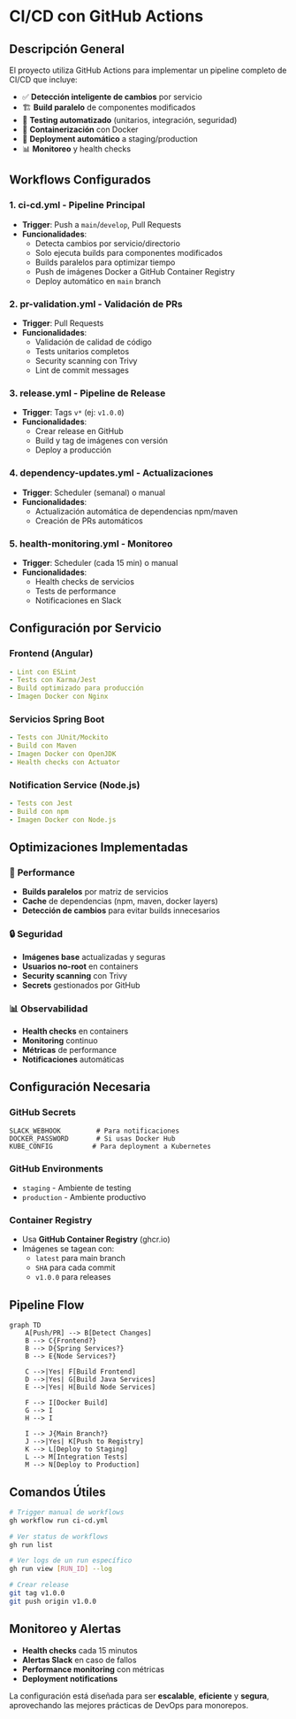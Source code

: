 # CI/CD con GitHub Actions

## Descripción General

El proyecto utiliza GitHub Actions para implementar un pipeline completo de CI/CD que incluye:

- ✅ **Detección inteligente de cambios** por servicio
- 🏗️ **Build paralelo** de componentes modificados
- 🧪 **Testing automatizado** (unitarios, integración, seguridad)
- 🐳 **Containerización** con Docker
- 🚀 **Deployment automático** a staging/production
- 📊 **Monitoreo** y health checks

## Workflows Configurados

### 1. **ci-cd.yml** - Pipeline Principal
- **Trigger**: Push a `main`/`develop`, Pull Requests
- **Funcionalidades**:
  - Detecta cambios por servicio/directorio
  - Solo ejecuta builds para componentes modificados
  - Builds paralelos para optimizar tiempo
  - Push de imágenes Docker a GitHub Container Registry
  - Deploy automático en `main` branch

### 2. **pr-validation.yml** - Validación de PRs
- **Trigger**: Pull Requests
- **Funcionalidades**:
  - Validación de calidad de código
  - Tests unitarios completos
  - Security scanning con Trivy
  - Lint de commit messages

### 3. **release.yml** - Pipeline de Release
- **Trigger**: Tags `v*` (ej: `v1.0.0`)
- **Funcionalidades**:
  - Crear release en GitHub
  - Build y tag de imágenes con versión
  - Deploy a producción

### 4. **dependency-updates.yml** - Actualizaciones
- **Trigger**: Scheduler (semanal) o manual
- **Funcionalidades**:
  - Actualización automática de dependencias npm/maven
  - Creación de PRs automáticos

### 5. **health-monitoring.yml** - Monitoreo
- **Trigger**: Scheduler (cada 15 min) o manual
- **Funcionalidades**:
  - Health checks de servicios
  - Tests de performance
  - Notificaciones en Slack

## Configuración por Servicio

### Frontend (Angular)
```yaml
- Lint con ESLint
- Tests con Karma/Jest
- Build optimizado para producción
- Imagen Docker con Nginx
```

### Servicios Spring Boot
```yaml
- Tests con JUnit/Mockito
- Build con Maven
- Imagen Docker con OpenJDK
- Health checks con Actuator
```

### Notification Service (Node.js)
```yaml
- Tests con Jest
- Build con npm
- Imagen Docker con Node.js
```

## Optimizaciones Implementadas

### 🚀 **Performance**
- **Builds paralelos** por matriz de servicios
- **Cache** de dependencias (npm, maven, docker layers)
- **Detección de cambios** para evitar builds innecesarios

### 🔒 **Seguridad**
- **Imágenes base** actualizadas y seguras
- **Usuarios no-root** en containers
- **Security scanning** con Trivy
- **Secrets** gestionados por GitHub

### 📊 **Observabilidad**
- **Health checks** en containers
- **Monitoring** continuo
- **Métricas** de performance
- **Notificaciones** automáticas

## Configuración Necesaria

### GitHub Secrets
```
SLACK_WEBHOOK         # Para notificaciones
DOCKER_PASSWORD       # Si usas Docker Hub
KUBE_CONFIG          # Para deployment a Kubernetes
```

### GitHub Environments
- `staging` - Ambiente de testing
- `production` - Ambiente productivo

### Container Registry
- Usa **GitHub Container Registry** (ghcr.io)
- Imágenes se tagean con:
  - `latest` para main branch
  - `SHA` para cada commit
  - `v1.0.0` para releases

## Pipeline Flow

```mermaid
graph TD
    A[Push/PR] --> B[Detect Changes]
    B --> C{Frontend?}
    B --> D{Spring Services?}
    B --> E{Node Services?}
    
    C -->|Yes| F[Build Frontend]
    D -->|Yes| G[Build Java Services]
    E -->|Yes| H[Build Node Services]
    
    F --> I[Docker Build]
    G --> I
    H --> I
    
    I --> J{Main Branch?}
    J -->|Yes| K[Push to Registry]
    K --> L[Deploy to Staging]
    L --> M[Integration Tests]
    M --> N[Deploy to Production]
```

## Comandos Útiles

```bash
# Trigger manual de workflows
gh workflow run ci-cd.yml

# Ver status de workflows
gh run list

# Ver logs de un run específico
gh run view [RUN_ID] --log

# Crear release
git tag v1.0.0
git push origin v1.0.0
```

## Monitoreo y Alertas

- **Health checks** cada 15 minutos
- **Alertas Slack** en caso de fallos
- **Performance monitoring** con métricas
- **Deployment notifications**

La configuración está diseñada para ser **escalable**, **eficiente** y **segura**, aprovechando las mejores prácticas de DevOps para monorepos.

